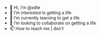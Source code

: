 - 👋 Hi, I’m @xdte
- 👀 I’m interested in getting a life
- 🌱 I’m currently learning to get a life
- 💞️ I’m looking to collaborate on getting a life
- 📫 How to reach me | don't

<!---
xdte/xdte is a ✨ special ✨ repository because its `README.md` (this file) appears on your GitHub profile.
You can click the Preview link to take a look at your changes.
--->
